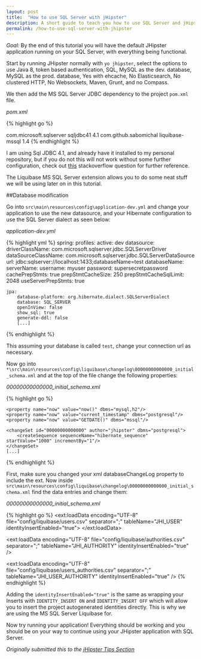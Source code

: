 ```yaml
---
layout: post
title:  "How to use SQL Server with jHipster"
description: A short guide to teach you how to use SQL Server and jHipster together.
permalink: /how-to-use-sql-server-with-jhipster
---
```

_Goal:_ By the end of this tutorial you will have the default JHipster application running on your SQL Server, with everything being functional.

Start by running JHipster normally with `yo jhipster`, select the options to use Java 8, token based authentication, SQL, MySQL as the dev. database, MySQL as the prod. database, Yes with ehcache, No Elasticsearch, No clustered HTTP, No Websockets, Maven, Grunt, and no Compass.

We then add the MS SQL Server JDBC dependency to the project `pom.xml` file.

_pom.xml_

{% highlight go %}
<!-- Microsoft JDBC -->
<dependency>
    <groupId>com.microsoft.sqlserver</groupId>
    <artifactId>sqljdbc41</artifactId>
    <version>4.1</version>
</dependency>
<!-- Liquibase MS SQL Server extensions -->
<dependency>
    <groupId>com.github.sabomichal</groupId>
    <artifactId>liquibase-mssql</artifactId>
    <version>1.4</version>
</dependency>
{% endhighlight %}    

I am using Sql JDBC 4.1, and already have it installed to my personal repository, but if you do not this will not work without some further configuration, check out [this](https://stackoverflow.com/questions/30207842/add-external-library-jar-to-spring-boot-jar-internal-lib) stackoverflow question for further reference.

The Liquibase MS SQL Server extension allows you to do some neat stuff we will be using later on in this tutorial.

##Database modification

Go into `src\main\resources\config\application-dev.yml` and change your application to use the new datasource, and your Hibernate configuration to use the SQL Server dialect as seen below:

_application-dev.yml_

{% highlight yml %}
spring:
    profiles:
        active: dev
    datasource:
        driverClassName: com.microsoft.sqlserver.jdbc.SQLServerDriver
        dataSourceClassName: com.microsoft.sqlserver.jdbc.SQLServerDataSource
        url: jdbc:sqlserver://localhost:1433;databaseName=test
        databaseName:
        serverName:
        username: myuser
        password: supersecretpassword
        cachePrepStmts: true
        prepStmtCacheSize: 250
        prepStmtCacheSqlLimit: 2048
        useServerPrepStmts: true

    jpa:
        database-platform: org.hibernate.dialect.SQLServerDialect
        database: SQL_SERVER
        openInView: false
        show_sql: true
        generate-ddl: false
        [...]
{% endhighlight %}

This assuming your database is called `test`, change your connection url as necessary.

Now go into `*\src\main\resources\config\liquibase\changelog\00000000000000_initial_schema.xml` and at the top of the file change the following properties:

_00000000000000_initial_schema.xml_

{% highlight go %}
<databaseChangeLog
    xmlns="http://www.liquibase.org/xml/ns/dbchangelog"
    xmlns:ext="http://www.liquibase.org/xml/ns/dbchangelog-ext"
    xmlns:xsi="http://www.w3.org/2001/XMLSchema-instance"
    xsi:schemaLocation="http://www.liquibase.org/xml/ns/dbchangelog 
    http://www.liquibase.org/xml/ns/dbchangelog/dbchangelog-3.1.xsd
    http://www.liquibase.org/xml/ns/dbchangelog-ext 
    http://www.liquibase.org/xml/ns/dbchangelog/dbchangelog-ext.xsd">

    <property name="now" value="now()" dbms="mysql,h2"/>
    <property name="now" value="current_timestamp" dbms="postgresql"/>
    <property name="now" value="GETDATE()" dbms="mssql"/>

    <changeSet id="00000000000000" author="jhipster" dbms="postgresql">
        <createSequence sequenceName="hibernate_sequence" startValue="1000" incrementBy="1"/>
    </changeSet>
    [...]
{% endhighlight %}

First, make sure you changed your xml databaseChangeLog property to include the ext. Now inside `src\main\resources\config\liquibase\changelog\00000000000000_initial_schema.xml` find the data entries and change them:

_00000000000000_initial_schema.xml_

{% highlight go %}
<ext:loadData encoding="UTF-8"
            file="config/liquibase/users.csv"
            separator=";"
            tableName="JHI_USER" identityInsertEnabled="true">
    <column name="activated" type="boolean"/>
    <column name="created_date" type="timestamp"/>
</ext:loadData>
<dropDefaultValue tableName="JHI_USER" columnName="created_date" columnDataType="datetime"/>

<ext:loadData encoding="UTF-8"
                file="config/liquibase/authorities.csv"
                separator=";"
                tableName="JHI_AUTHORITY"
                identityInsertEnabled="true" />

<ext:loadData encoding="UTF-8"
                file="config/liquibase/users_authorities.csv"
                separator=";"
                tableName="JHI_USER_AUTHORITY"
                identityInsertEnabled="true" />
{% endhighlight %}

Adding the `identityInsertEnabled="true"` is the same as wrapping your Inserts with `IDENTITY_INSERT ON` and `IDENTITY_INSERT OFF` which will allow you to insert the project autogenerated identities directly. This is why we are using the MS SQL Server Liquibase for.

Now try running your application! Everything should be working and you should be on your way to continue using your JHipster application with SQL Server.

_Originally submitted this to the [jHipster Tips Section][1]_

[1]: https://jhipster.github.io/tips/004_tip_using_ms_sql_server.html
